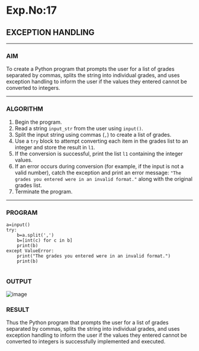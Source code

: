 # Exp.No:17  
## EXCEPTION HANDLING

---

### AIM  
To create a Python program that prompts the user for a list of grades separated by commas, splits the string into individual grades, and uses exception handling to inform the user if the values they entered cannot be converted to integers.

---

### ALGORITHM

1. Begin the program.  
2. Read a string `input_str` from the user using `input()`.  
3. Split the input string using commas (`,`) to create a list of grades.  
4. Use a `try` block to attempt converting each item in the grades list to an integer and store the result in `l1`.  
5. If the conversion is successful, print the list `l1` containing the integer values.  
6. If an error occurs during conversion (for example, if the input is not a valid number), catch the exception and print an error message: `"The grades you entered were in an invalid format."` along with the original grades list.  
7. Terminate the program.

---

### PROGRAM

```
a=input()
try:
    b=a.split(',')
    b=[int(c) for c in b]
    print(b)
except ValueError:
    print("The grades you entered were in an invalid format.")
    print(b)
    
```

### OUTPUT
![image](https://github.com/user-attachments/assets/271efcc8-8dd2-447b-897a-80e594f7a375)


### RESULT
Thus the Python program that prompts the user for a list of grades separated by commas, splits the string into individual grades, and uses exception handling to inform the user if the values they entered cannot be converted to integers is successfully implemented and executed.
